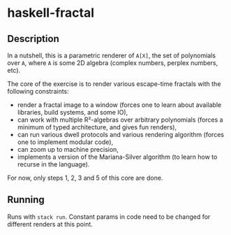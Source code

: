 # haskell-fractal

## Description

In a nutshell, this is a parametric renderer of `A[X]`, the set of polynomials over `A`, where `A` is some 2D algebra (complex numbers, perplex numbers, etc).

The core of the exercise is to render various escape-time fractals with the following constraints:
  - render a fractal image to a window (forces one to learn about available libraries, build systems, and some IO),
  - can work with multiple R²-algebras over arbitrary polynomials (forces a minimum of typed architecture, and gives fun renders),
  - can run various dwell protocols and various rendering algorithm (forces one to implement modular code),
  - can zoom up to machine precision,
  - implements a version of the Mariana-Silver algorithm (to learn how to recurse in the language).

For now, only steps 1, 2, 3 and 5 of this core are done.

## Running

Runs with `stack run`. Constant params in code need to be changed for different renders at this point.
